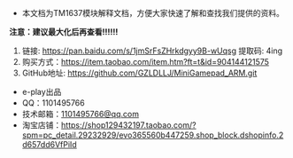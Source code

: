 - 本文档为TM1637模块解释文档，方便大家快速了解和查找我们提供的资料。

**注意：建议最大化后再查看!!!!!!**

1. 链接: https://pan.baidu.com/s/1jmSrFsZHrkdgyy9B-wUqsg 提取码: 4ing 
2. 购买方式：https://item.taobao.com/item.htm?ft=t&id=904144121575
3. GitHub地址: https://github.com/GZLDLLJ/MiniGamepad_ARM.git

- e-play出品
- QQ：1101495766
- 技术邮箱：1101495766@qq.com
- 淘宝店铺：https://shop129432197.taobao.com/?spm=pc_detail.29232929/evo365560b447259.shop_block.dshopinfo.2d657dd6VfPiId
  
